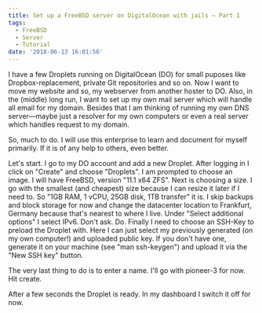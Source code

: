 ```yaml
---
title: Set up a FreeBSD server on DigitalOcean with jails – Part 1
tags:
  - FreeBSD
  - Server
  - Tutorial
date: '2018-06-13 16:01:56'
---
```



I have a few Droplets running on DigitalOcean (DO) for small puposes like Dropbox-replacement, private Git repositories and so on. Now I want to move my website and so, my webserver from another hoster to DO. Also, in the (middle) long run, I want to set up my own mail server which will handle all email for my domain. Besides that I am thinking of running my own DNS server—maybe just a resolver for my own computers or even a real server which handles request to my domain.

So, much to do. I will use this enterprise to learn and document for myself primarily. If it is of any help to others, even better. 

Let's start. I go to my DO account and add a new Droplet. After logging in I click on "Create" and choose "Droplets". I am prompted to choose an image. I will have FreeBSD, version "11.1 x64 ZFS". Next is choosing a size. I go with the smallest (and cheapest) size because I can resize it later if I need to. So "1GB RAM, 1 vCPU, 25GB disk, 1TB transfer" it is. I skip backups and block storage for now and change the datacenter location to Frankfurt, Germany because that's nearest to where I live. Under "Select additional options" I select IPv6. Don't ask. Do. Finally I need to choose an SSH-Key to preload the Droplet with. Here I can just select my previously generated (on my own computer!) and uploaded public key. If you don't have one, generate it on your machine (see "man ssh-keygen") and upload it via the "New SSH key" button.

The very last thing to do is to enter a name. I'll go with pioneer-3 for now. Hit create.

After a few seconds the Droplet is ready. In my dashboard I switch it off for now.
